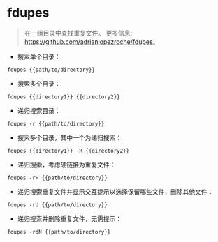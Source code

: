 # fdupes

> 在一组目录中查找重复文件。
> 更多信息: <https://github.com/adrianlopezroche/fdupes>。

- 搜索单个目录：

`fdupes {{path/to/directory}}`

- 搜索多个目录：

`fdupes {{directory1}} {{directory2}}`

- 递归搜索目录：

`fdupes -r {{path/to/directory}}`

- 搜索多个目录，其中一个为递归搜索：

`fdupes {{directory1}} -R {{directory2}}`

- 递归搜索，考虑硬链接为重复文件：

`fdupes -rH {{path/to/directory}}`

- 递归搜索重复文件并显示交互提示以选择保留哪些文件，删除其他文件：

`fdupes -rd {{path/to/directory}}`

- 递归搜索并删除重复文件，无需提示：

`fdupes -rdN {{path/to/directory}}`